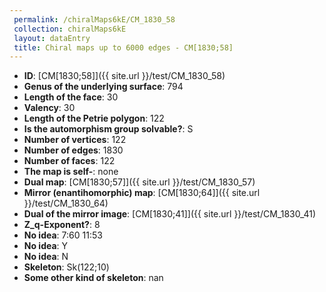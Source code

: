 ```yaml
--- 
 permalink: /chiralMaps6kE/CM_1830_58 
 collection: chiralMaps6kE
 layout: dataEntry
 title: Chiral maps up to 6000 edges - CM[1830;58]
---
```


- **ID**: [CM[1830;58]]({{ site.url }}/test/CM_1830_58)
- **Genus of the underlying surface**: 794
- **Length of the face**: 30
- **Valency**: 30
- **Length of the Petrie polygon**: 122
- **Is the automorphism group solvable?**: S
- **Number of vertices**: 122
- **Number of edges**: 1830
- **Number of faces**: 122
- **The map is self-**: none
- **Dual map**: [CM[1830;57]]({{ site.url }}/test/CM_1830_57)
- **Mirror (enantihomorphic) map**: [CM[1830;64]]({{ site.url }}/test/CM_1830_64)
- **Dual of the mirror image**: [CM[1830;41]]({{ site.url }}/test/CM_1830_41)
- **Z_q-Exponent?**: 8
- **No idea**:  7:60 11:53
- **No idea**: Y
- **No idea**: N
- **Skeleton**: Sk(122;10)
- **Some other kind of skeleton**: nan
